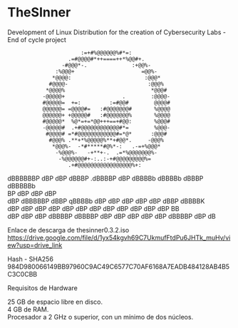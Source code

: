 # TheSInner
Development of Linux Distribution for the creation of Cybersecurity Labs - End of cycle project

                           :=+#%@@@@@@%#*=:            
                       .=#@@@@#*++====++*%@@#+.        
                     -#@@@*-.              :+@@%-      
                   :%@@@+                     =@@%-    
                  *@@@@:                       :@@@*   
                 #@@@@-                         :@@@%  
                *@@@@%                           *@@@# 
               -@@@@@+                  .        :@@@@-
               #@@@@@=  +=:         :=#@@#        @@@@#
               @@@@@@= =@@@@#=   :#@@@@@@@#       %@@@@
               @@@@@@+ +@@@@@#   :#@@@@@@@%       %@@@@
               #@@@@@*  %@*=+=*@@+++==+#@@:       %@@@#
               -@@@@@#  .+#@@@@@@@@@@@@#*=        %@@@-
                #@@@@# =*#@@@@@@@@@@@@#=*@*      :@@@# 
                 #@@@% .**+*%@@@@@%**+#@@*.     -@@@%  
                  *@@@%-  -*#*****#@%*-:   .-=+%@@@*   
                   -%@@@%-   -+**+-.  .=*%@@@@@@@%-    
                    -%@@@@@@#+-:..:-+#@@@@@@@@@%=      
                       .+#@@@@@@@@@@@@@@@@@%+:          

  dBBBBBBP dBP dBP dBBBP    .dBBBBP   dBP dBBBBb  dBBBBb  dBBBP dBBBBBb    
                             BP               dBP     dBP            dBP   
    dBP   dBBBBBP dBBP       qBBBBb  dBP dBP dBP dBP dBP dBBP    dBBBBK    
   dBP   dBP dBP dBP            dBP dBP dBP dBP dBP dBP dBP     dBP  BB   
  dBP   dBP dBP dBBBBP     dBBBBP  dBP dBP dBP dBP dBP dBBBBP  dBP  dB    
 


Enlace de descarga de thesinner0.3.2.iso  
https://drive.google.com/file/d/1yx54kgvh69C7UkmufFtdPu6JHTk_muHv/view?usp=drive_link  
  
Hash - SHA256  
984D980066149BB97960C9AC49C6577C70AF6168A7EADB484128AB4B5C3C0CBB  
  
Requisitos de Hardware  
  
25 GB de espacio libre en disco.  
4 GB de RAM.  
Procesador a 2 GHz o superior, con un mínimo de dos núcleos.  
  
